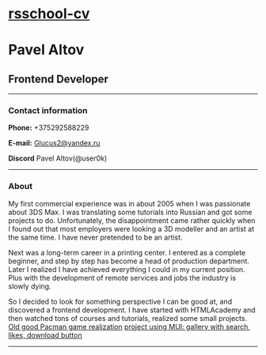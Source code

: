 # [rsschool-cv](https://User0k.github.io/rsschool-cv/cv)

# Pavel Altov

## Frontend Developer

---

### Contact information

**Phone:** +375292588229

**E-mail:** Glucus2@yandex.ru

**Discord** Pavel Altov(@user0k)

---

### About

My first commercial experience was in about 2005 when I was passionate about 3DS Max. I was translating some tutorials into Russian and got some projects to do. Unfortunately, the disappointment came rather quickly when I found out that most employers were looking a 3D modeller and an artist at the same time. I have never pretended to be an artist.

Next was a long-term career in a printing center. I entered as a complete beginner, and step by step has become a head of production department. Later I realized I have achieved everything I could in my current position. Plus with the development of remote services and jobs the industry is slowly dying.

So I decided to look for something perspective I can be good at, and discovered a frontend development. I have started with HTMLAcademy and then watched tons of courses and tutorials, realized some small projects.
[Old good Pacman game realization](https://github.com/User0k/PacMan-online)
[project using MUI: gallery with search, likes, download button](https://github.com/User0k/image-gallery)

---